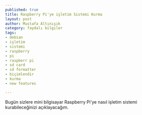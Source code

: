 ```yaml
---
published: true
title: Raspberry Pi'ye işletim Sistemi Kurma 
layout: post
author: Mustafa Altınışık
category: faydalı bilgiler
tags:
- debian
- işletim
- sistemi
- raspberry
- pi
- raspberr pi
- sd card
- sd formatter
- biçimlendir
- kurma
- new features

---
```


Bugün sizlere mini bilgisayar Raspberry Pi'ye nasıl işletim sistemi kurabileceğinizi açıklayacağım.


